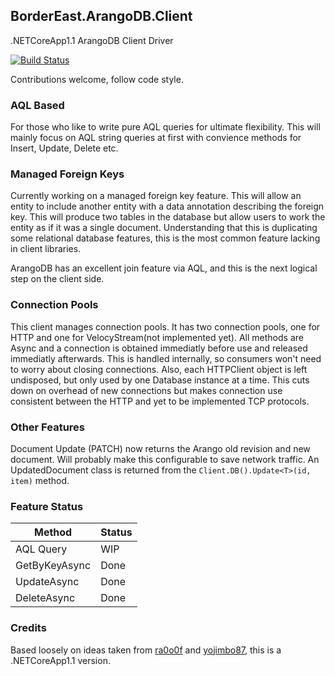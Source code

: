 ## BorderEast.ArangoDB.Client
.NETCoreApp1.1 ArangoDB Client Driver

[![Build Status](https://travis-ci.org/bordereast/arangodb-net-core.svg?branch=master)](https://travis-ci.org/bordereast/arangodb-net-core)

Contributions welcome, follow code style.

### AQL Based
For those who like to write pure AQL queries for ultimate flexibility. This will mainly focus on AQL string queries at first with convience methods for Insert, Update, Delete etc.

### Managed Foreign Keys
Currently working on a managed foreign key feature. This will allow an entity to include another entity with a data annotation describing the foreign key. This will produce two tables in the database but allow users to work the entity as if it was a single document. Understanding that this is duplicating some relational database features, this is the most common feature lacking in client libraries.

ArangoDB has an excellent join feature via AQL, and this is the next logical step on the client side.

### Connection Pools
This client manages connection pools. It has two connection pools, one for HTTP and one for VelocyStream(not implemented yet). All methods are Async and a connection is obtained immediatly before use and released immediatly afterwards. This is handled internally, so consumers won't need to worry about closing connections. Also, each HTTPClient object is left undisposed, but only used by one Database instance at a time. This cuts down on overhead of new connections but makes connection use consistent between the HTTP and yet to be implemented TCP protocols.

### Other Features
Document Update (PATCH) now returns the Arango old revision and new document. Will probably make this configurable to save network traffic. An UpdatedDocument class is returned from the `Client.DB().Update<T>(id, item)` method.

### Feature Status
Method | Status
--- | --- 
AQL Query | WIP
GetByKeyAsync | Done
UpdateAsync | Done
DeleteAsync | Done

### Credits
Based loosely on ideas taken from [ra0o0f](https://github.com/ra0o0f/arangoclient.net) and [yojimbo87](https://github.com/yojimbo87/ArangoDB-NET), this is a .NETCoreApp1.1 version.
